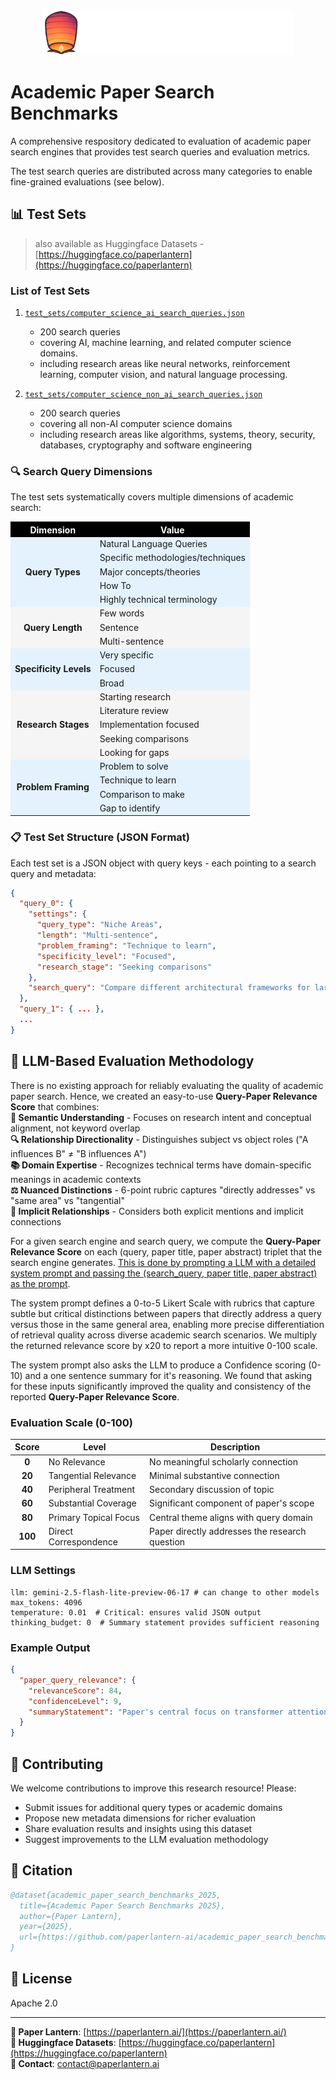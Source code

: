 <div align="center">
  <img src="logo_with_name_white.png" alt="Logo" width="400"/>
</div>

# Academic Paper Search Benchmarks

A comprehensive respository dedicated to evaluation of academic paper search engines that provides test search queries and evaluation metrics.

The test search queries are distributed across many categories to enable fine-grained evaluations (see below).

<!---
fields, query type, query lengths, problem framing, specificity level and reseach stage (see below for details).-->

## 📊 Test Sets
> also available as Huggingface Datasets - [https://huggingface.co/paperlantern](https://huggingface.co/paperlantern)

### List of Test Sets
1. [`test_sets/computer_science_ai_search_queries.json`](https://github.com/paperlantern-ai/academic_paper_search_benchmarks/blob/main/test_sets/computer_science_ai_search_queries.json)

    - 200 search queries
    - covering AI, machine learning, and related computer science domains.  
    - including research areas like neural networks, reinforcement learning, computer vision, and natural language processing.

2. [`test_sets/computer_science_non_ai_search_queries.json`](https://github.com/paperlantern-ai/academic_paper_search_benchmarks/blob/main/test_sets/computer_science_non_ai_search_queries.json)
    - 200 search queries
    - covering all non-AI computer science domains
    - including research areas like algorithms, systems, theory, security, databases, cryptography and software engineering


### 🔍 Search Query Dimensions

The test sets systematically covers multiple dimensions of academic search:

<table>
<tr style="background-color: #000000; color: white;">
<th>Dimension</th>
<th>Value</th>
</tr>
<tr style="background-color: #e3f2fd;">
<td rowspan="5" style="text-align: center; vertical-align: middle; background-color: #e3f2fd;"><strong>Query Types</strong></td>
<td>Natural Language Queries</td>
</tr>
<tr style="background-color: #e3f2fd;">
<td>Specific methodologies/techniques</td>
</tr>
<tr style="background-color: #e3f2fd;">
<td>Major concepts/theories</td>
</tr>
<tr style="background-color: #e3f2fd;">
<td>How To</td>
</tr>
<tr style="background-color: #e3f2fd;">
<td>Highly technical terminology</td>
</tr>
<tr style="background-color: #f5f5f5;">
<td rowspan="3" style="text-align: center; vertical-align: middle; background-color: #f5f5f5;"><strong>Query Length</strong></td>
<td>Few words</td>
</tr>
<tr style="background-color: #f5f5f5;">
<td>Sentence</td>
</tr>
<tr style="background-color: #f5f5f5;">
<td>Multi-sentence</td>
</tr>
<tr style="background-color: #e3f2fd;">
<td rowspan="3" style="text-align: center; vertical-align: middle; background-color: #e3f2fd;"><strong>Specificity Levels</strong></td>
<td>Very specific</td>
</tr>
<tr style="background-color: #e3f2fd;">
<td>Focused</td>
</tr>
<tr style="background-color: #e3f2fd;">
<td>Broad</td>
</tr>
<tr style="background-color: #f5f5f5;">
<td rowspan="5" style="text-align: center; vertical-align: middle; background-color: #f5f5f5;"><strong>Research Stages</strong></td>
<td>Starting research</td>
</tr>
<tr style="background-color: #f5f5f5;">
<td>Literature review</td>
</tr>
<tr style="background-color: #f5f5f5;">
<td>Implementation focused</td>
</tr>
<tr style="background-color: #f5f5f5;">
<td>Seeking comparisons</td>
</tr>
<tr style="background-color: #f5f5f5;">
<td>Looking for gaps</td>
</tr>
<tr style="background-color: #e3f2fd;">
<td rowspan="4" style="text-align: center; vertical-align: middle; background-color: #e3f2fd;"><strong>Problem Framing</strong></td>
<td>Problem to solve</td>
</tr>
<tr style="background-color: #e3f2fd;">
<td>Technique to learn</td>
</tr>
<tr style="background-color: #e3f2fd;">
<td>Comparison to make</td>
</tr>
<tr style="background-color: #e3f2fd;">
<td>Gap to identify</td>
</tr>
</table>

### 📋 Test Set Structure (JSON Format)
Each test set is a JSON object with query keys - each pointing to a search query and metadata:
```json
{
  "query_0": {
    "settings": {
      "query_type": "Niche Areas",
      "length": "Multi-sentence",
      "problem_framing": "Technique to learn",
      "specificity_level": "Focused",
      "research_stage": "Seeking comparisons"
    },
    "search_query": "Compare different architectural frameworks for large language model agents, focusing on their respective strengths in complex task execution. What are the trade-offs between single-LLM and multi-agent systems for real-world problem-solving, particularly concerning efficiency and robustness?"
  },
  "query_1": { ... },
  ...
}
```

## 🤖 LLM-Based Evaluation Methodology
There is no existing approach for reliably evaluating the quality of academic paper search. Hence, we created an easy-to-use **Query-Paper Relevance Score** that combines:  
**🧠 Semantic Understanding** - Focuses on research intent and conceptual alignment, not keyword overlap  
**🔍 Relationship Directionality** - Distinguishes subject vs object roles ("A influences B" ≠ "B influences A")  
**📚 Domain Expertise** - Recognizes technical terms have domain-specific meanings in academic contexts  
**⚖️ Nuanced Distinctions** - 6-point rubric captures "directly addresses" vs "same area" vs "tangential"   
**🎯 Implicit Relationships** - Considers both explicit mentions and implicit connections

For a given search engine and search query, we compute the **Query-Paper Relevance Score** on each (query, paper title, paper abstract) triplet that the search engine generates. [This is done by prompting a LLM with a detailed system prompt and passing the (search_query, paper title, paper abstract) as the prompt](https://github.com/paperlantern-ai/academic_paper_search_benchmarks/blob/main/evaluation_prompts.py).

The system prompt defines a 0-to-5 Likert Scale with rubrics that capture subtle but critical distinctions between papers that directly address a query versus those in the same general area, enabling more precise differentiation of retrieval quality across diverse academic search scenarios. We multiply the returned relevance score by x20 to report a more intuitive 0-100 scale.

The system prompt also asks the LLM to produce a Confidence scoring (0-10) and a one sentence summary for it's reasoning. We found that asking for these inputs significantly improved the quality and consistency of the reported **Query-Paper Relevance Score**.

### Evaluation Scale (0-100)

| Score | Level | Description |
|:-------:|-------|-------------|
| **0** | No Relevance | No meaningful scholarly connection |
| **20** | Tangential Relevance | Minimal substantive connection |
| **40** | Peripheral Treatment | Secondary discussion of topic |
| **60** | Substantial Coverage | Significant component of paper's scope |
| **80** | Primary Topical Focus | Central theme aligns with query domain |
| **100** | Direct Correspondence | Paper directly addresses the research question |

### LLM Settings
```
llm: gemini-2.5-flash-lite-preview-06-17 # can change to other models
max_tokens: 4096
temperature: 0.01  # Critical: ensures valid JSON output
thinking_budget: 0  # Summary statement provides sufficient reasoning
```

### Example Output

```json
{
  "paper_query_relevance": {
    "relevanceScore": 84,
    "confidenceLevel": 9,
    "summaryStatement": "Paper's central focus on transformer attention mechanisms directly relates to query about long sequence implementation."
  }
}
```

## 🤝 Contributing

We welcome contributions to improve this research resource! Please:
- Submit issues for additional query types or academic domains
- Propose new metadata dimensions for richer evaluation
- Share evaluation results and insights using this dataset
- Suggest improvements to the LLM evaluation methodology

## 📄 Citation

```bibtex
@dataset{academic_paper_search_benchmarks_2025,
  title={Academic Paper Search Benchmarks 2025},
  author={Paper Lantern},
  year={2025},
  url={https://github.com/paperlantern-ai/academic_paper_search_benchmarks}
}
```

## 📜 License
Apache 2.0

---
**🏮 Paper Lantern**: [https://paperlantern.ai/](https://paperlantern.ai/)  
**🔗 Huggingface Datasets**: [https://huggingface.co/paperlantern](https://huggingface.co/paperlantern)  
**📧 Contact**: contact@paperlantern.ai
